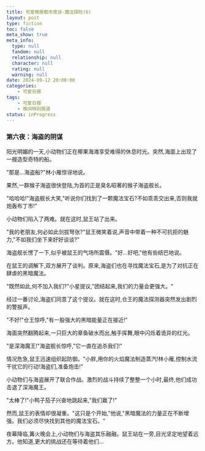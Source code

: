 ```yaml
---
title: 可爱晚报都市夜谈-魔法探险(6)
layout: post
type: fiction
toc: false
meta_show: true
meta_info:
  type: null
  fandom: null
  relationship: null
  character: null
  rating: null
  warning: null
date: 2024-09-12 20:00:00
categories:
    - 可爱日报
tags:
    - 可爱日报
    - 晚间特别报道
status: inProgress
---
```

### 第六夜：海盗的阴谋
阳光明媚的一天,小动物们正在椰果海滩享受难得的休息时光。突然,海面上出现了一艘造型奇特的船。

"那是...海盗船?"林小雁惊讶地说。

果然,一群猴子海盗很快登陆,为首的正是臭名昭著的猴子海盗舰长。

"哈哈哈!"海盗舰长大笑,"听说你们找到了一颗魔法宝石?不如乖乖交出来,否则我就炮轰布丁市!"

小动物们陷入了两难。就在这时,鼠王站了出来。

"我的老朋友,何必如此剑拔弩张?"鼠王微笑着说,声音中带着一种不可抗拒的魅力,"不如我们坐下来好好谈谈?"

海盗舰长愣了一下,似乎被鼠王的气场所震慑。"好...好吧,"他有些结巴地说。

在鼠王的调解下,双方展开了谈判。原来,海盗们也在寻找魔法宝石,是为了对抗正在肆虐的黑暗魔法。

"既然如此,何不加入我们?"小星提议,"团结起来,我们的力量会更强大。"

经过一番讨论,海盗们同意了这个提议。就在这时,仓王的魔法探测器突然发出剧烈的警报声。

"不好!"仓王惊呼,"有一股强大的黑暗能量正在接近!"

海面突然翻腾起来,一只巨大的章鱼破水而出,触手挥舞,眼中闪烁着诡异的红光。

"是深海魔王!"海盗舰长惊呼,"它一直在追杀我们!"

情况危急,鼠王迅速组织起防御。"小胖,用你的火焰魔法制造蒸汽!林小雁,控制水流干扰它的行动!海盗们,准备炮击!"

小动物们与海盗展开了联合作战。激烈的战斗持续了整整一个小时,最终,他们成功击退了深海魔王。

"太棒了!"小鸭子茄子兴奋地跳起来,"我们赢了!"

然而,鼠王的表情却很凝重。"这只是个开始,"他说,"黑暗魔法的力量正在不断增强。我们必须尽快找到其他的魔法宝石。"

夜幕降临,篝火晚会上,小动物们与海盗其乐融融。鼠王站在一旁,目光坚定地望着远方。他知道,更大的挑战还在等待着他们...

